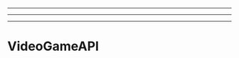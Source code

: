 ------------------------------
----------------------------------------------------------------------------------------------------
-------------------------------------------------------
# VideoGameAPI
